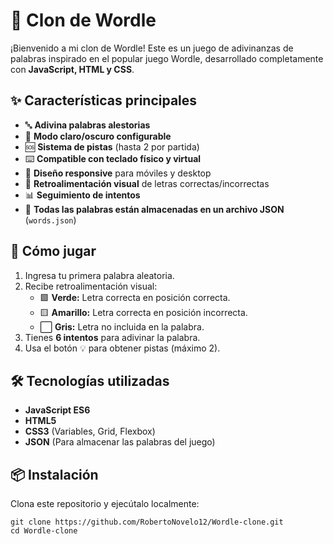 # 🎯 Clon de Wordle

¡Bienvenido a mi clon de Wordle! Este es un juego de adivinanzas de palabras inspirado en el popular juego Wordle, desarrollado completamente con **JavaScript, HTML y CSS**.

## ✨ Características principales

- 🔤 **Adivina palabras alestorias**
- 🎨 **Modo claro/oscuro configurable**
- 🆘 **Sistema de pistas** (hasta 2 por partida)
- ⌨️ **Compatible con teclado físico y virtual**
- 📱 **Diseño responsive** para móviles y desktop
- 🌈 **Retroalimentación visual** de letras correctas/incorrectas
- 📊 **Seguimiento de intentos**
- 📄 **Todas las palabras están almacenadas en un archivo JSON** (`words.json`)

## 🚀 Cómo jugar

1. Ingresa tu primera palabra aleatoria.
2. Recibe retroalimentación visual:
   - 🟩 **Verde:** Letra correcta en posición correcta.
   - 🟨 **Amarillo:** Letra correcta en posición incorrecta.
   - ⬜ **Gris:** Letra no incluida en la palabra.
3. Tienes **6 intentos** para adivinar la palabra.
4. Usa el botón 💡 para obtener pistas (máximo 2).

## 🛠️ Tecnologías utilizadas

- **JavaScript ES6**
- **HTML5**
- **CSS3** (Variables, Grid, Flexbox)
- **JSON** (Para almacenar las palabras del juego)

## 📦 Instalación

Clona este repositorio y ejecútalo localmente:

```
git clone https://github.com/RobertoNovelo12/Wordle-clone.git
cd Wordle-clone

